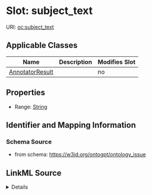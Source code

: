 

# Slot: subject_text

URI: [oc:subject_text](http://w3id.org/ontogpt/ontology-class-templatesubject_text)



<!-- no inheritance hierarchy -->





## Applicable Classes

| Name | Description | Modifies Slot |
| --- | --- | --- |
| [AnnotatorResult](AnnotatorResult.md) |  |  no  |







## Properties

* Range: [String](String.md)





## Identifier and Mapping Information







### Schema Source


* from schema: https://w3id.org/ontogpt/ontology_issue




## LinkML Source

<details>
```yaml
name: subject_text
from_schema: https://w3id.org/ontogpt/ontology_issue
rank: 1000
alias: subject_text
owner: AnnotatorResult
domain_of:
- AnnotatorResult
range: string

```
</details>
